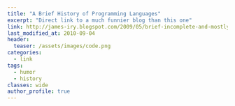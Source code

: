 ```yaml
---
title: "A Brief History of Programming Languages"
excerpt: "Direct link to a much funnier blog than this one"
link: http://james-iry.blogspot.com/2009/05/brief-incomplete-and-mostly-wrong.html
last_modified_at: 2010-09-04
header:
  teaser: /assets/images/code.png
categories:
  - link
tags:
  - humor
  - history
classes: wide
author_profile: true
---
```

